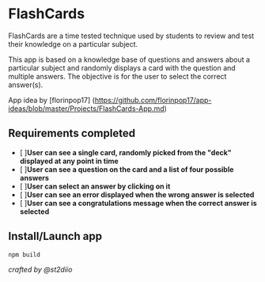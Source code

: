 # FlashCards
FlashCards are a time tested technique used by students to review and test their knowledge on a particular subject. 

This app is based on a knowledge base of questions and answers about a particular subject and randomly displays a card with the question and multiple answers. The objective is for the user to select the correct answer(s).

App idea by [florinpop17] (https://github.com/florinpop17/app-ideas/blob/master/Projects/FlashCards-App.md)



## Requirements completed

-   [ ]**User can see a single card, randomly picked from the "deck" displayed at any point in time**
-   [ ]**User can see a question on the card and a list of four possible answers**
-   [ ]**User can select an answer by clicking on it**
-   [ ]**User can see an error displayed when the wrong answer is selected**
-   [ ]**User can see a congratulations message when the correct answer is selected**


## Install/Launch app

`npm build`

*crafted by @st2diio*
